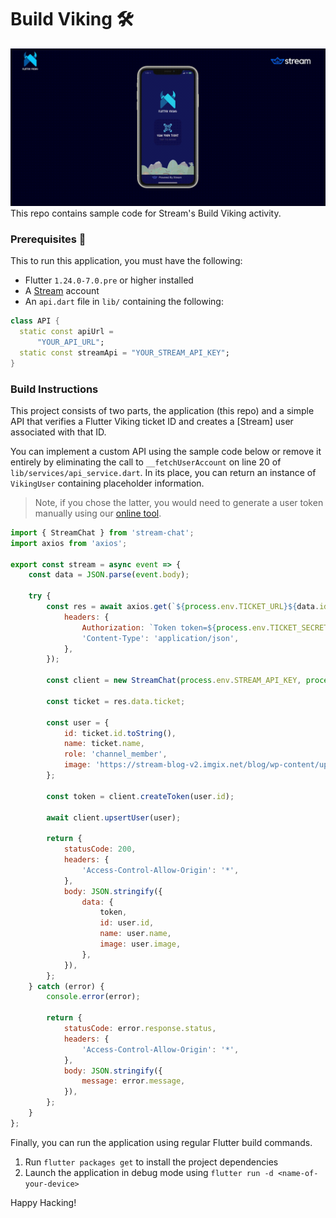 # Build Viking 🛠
![Demo Gif](./demo.gif)
This repo contains sample code for Stream's Build Viking activity. 

### Prerequisites 🧬
This to run this application, you must have the following:
- Flutter `1.24.0-7.0.pre` or higher installed
- A [Stream](https://bit.ly/35mihAp) account 
- An `api.dart` file in `lib/` containing the following:
```dart
class API {
  static const apiUrl =
      "YOUR_API_URL";
  static const streamApi = "YOUR_STREAM_API_KEY";
}
```

### Build Instructions 
This project consists of two parts, the application (this repo) and a simple API that verifies a Flutter Viking ticket ID and creates a [Stream] user associated with that ID.

You can implement a custom API using the sample code below or remove it entirely by eliminating the call to `__fetchUserAccount` on line 20 of `lib/services/api_service.dart`. In its place, you can return an instance of `VikingUser` containing placeholder information.

> Note, if you chose the latter, you would need to generate a user token manually using our [online tool](https://getstream.io/chat/docs/token_generator/?language=dart).   
```js
import { StreamChat } from 'stream-chat';
import axios from 'axios';

export const stream = async event => {
	const data = JSON.parse(event.body);

	try {
		const res = await axios.get(`${process.env.TICKET_URL}${data.id}`, {
			headers: {
				Authorization: `Token token=${process.env.TICKET_SECRET}`,
				'Content-Type': 'application/json',
			},
		});

		const client = new StreamChat(process.env.STREAM_API_KEY, process.env.STREAM_API_SECRET);

		const ticket = res.data.ticket;

		const user = {
			id: ticket.id.toString(),
			name: ticket.name,
			role: 'channel_member',
			image: 'https://stream-blog-v2.imgix.net/blog/wp-content/uploads/35e4570ddc67c374f9dbbf57c743acaa/dash.png',
		};

		const token = client.createToken(user.id);

		await client.upsertUser(user);

		return {
			statusCode: 200,
			headers: {
				'Access-Control-Allow-Origin': '*',
			},
			body: JSON.stringify({
				data: {
					token,
					id: user.id,
					name: user.name,
					image: user.image,
				},
			}),
		};
	} catch (error) {
		console.error(error);
		
		return {
			statusCode: error.response.status,
			headers: {
				'Access-Control-Allow-Origin': '*',
			},
			body: JSON.stringify({
				message: error.message,
			}),
		};
	}
};
```

Finally, you can run the application using regular Flutter build commands. 

1. Run `flutter packages get` to install the project dependencies 
2. Launch the application in debug mode using `flutter run -d <name-of-your-device>`

Happy Hacking!
